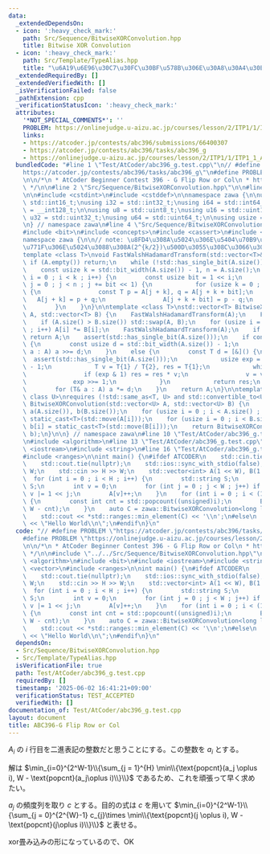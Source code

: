 ```yaml
---
data:
  _extendedDependsOn:
  - icon: ':heavy_check_mark:'
    path: Src/Sequence/BitwiseXORConvolution.hpp
    title: Bitwise XOR Convolution
  - icon: ':heavy_check_mark:'
    path: Src/Template/TypeAlias.hpp
    title: "\u6A19\u6E96\u30C7\u30FC\u30BF\u578B\u306E\u30A8\u30A4\u30EA\u30A2\u30B9"
  _extendedRequiredBy: []
  _extendedVerifiedWith: []
  _isVerificationFailed: false
  _pathExtension: cpp
  _verificationStatusIcon: ':heavy_check_mark:'
  attributes:
    '*NOT_SPECIAL_COMMENTS*': ''
    PROBLEM: https://onlinejudge.u-aizu.ac.jp/courses/lesson/2/ITP1/1/ITP1_1_A
    links:
    - https://atcoder.jp/contests/abc396/submissions/66400307
    - https://atcoder.jp/contests/abc396/tasks/abc396_g
    - https://onlinejudge.u-aizu.ac.jp/courses/lesson/2/ITP1/1/ITP1_1_A
  bundledCode: "#line 1 \"Test/AtCoder/abc396_g.test.cpp\"\n// #define PROBLEM \"\
    https://atcoder.jp/contests/abc396/tasks/abc396_g\"\n#define PROBLEM \"https://onlinejudge.u-aizu.ac.jp/courses/lesson/2/ITP1/1/ITP1_1_A\"\
    \n\n/*\n * AtCoder Beginner Contest 396 - G Flip Row or Col\n * https://atcoder.jp/contests/abc396/submissions/66400307\n\
    \ */\n\n#line 2 \"Src/Sequence/BitwiseXORConvolution.hpp\"\n\n#line 2 \"Src/Template/TypeAlias.hpp\"\
    \n\n#include <cstdint>\n#include <cstddef>\n\nnamespace zawa {\n\nusing i16 =\
    \ std::int16_t;\nusing i32 = std::int32_t;\nusing i64 = std::int64_t;\nusing i128\
    \ = __int128_t;\n\nusing u8 = std::uint8_t;\nusing u16 = std::uint16_t;\nusing\
    \ u32 = std::uint32_t;\nusing u64 = std::uint64_t;\n\nusing usize = std::size_t;\n\
    \n} // namespace zawa\n#line 4 \"Src/Sequence/BitwiseXORConvolution.hpp\"\n\n\
    #include <bit>\n#include <concepts>\n#include <cassert>\n#include <vector>\n\n\
    namespace zawa {\n\n// note: \u8FD4\u308A\u5024\u306E\u5404\u70B9\u306E\u5024\u306F\
    \u771F\u306E\u5024\u3088\u308A(2^{k/2})\u500D\u3055\u308C\u3066\u3044\u308B\n\
    template <class T>\nvoid FastWalshHadamardTransform(std::vector<T>& A) {\n   \
    \ if (A.empty()) return;\n    while (!std::has_single_bit(A.size())) A.push_back(T{0});\n\
    \    const usize k = std::bit_width(A.size()) - 1, n = A.size();\n    for (usize\
    \ i = 0 ; i < k ; i++) {\n        const usize bit = 1 << i;\n        for (usize\
    \ j = 0 ; j < n ; j += bit << 1) {\n            for (usize k = 0 ; k < bit ; k++)\
    \ {\n                const T p = A[j + k], q = A[j + k + bit];\n             \
    \   A[j + k] = p + q;\n                A[j + k + bit] = p - q;\n            }\n\
    \        }\n    }\n}\n\ntemplate <class T>\nstd::vector<T> BitwiseXORConvolution(std::vector<T>\
    \ A, std::vector<T> B) {\n    FastWalshHadamardTransform(A);\n    FastWalshHadamardTransform(B);\n\
    \    if (A.size() > B.size()) std::swap(A, B);\n    for (usize i = 0 ; i < A.size()\
    \ ; i++) A[i] *= B[i];\n    FastWalshHadamardTransform(A);\n    if (A.empty())\
    \ return A;\n    assert(std::has_single_bit(A.size()));\n    if constexpr (std::integral<T>)\
    \ {\n        const usize d = std::bit_width(A.size()) - 1;\n        for (auto&\
    \ a : A) a >>= d;\n    }\n    else {\n        const T d = [&]() {\n          \
    \  assert(std::has_single_bit(A.size()));\n            usize exp = std::bit_width(A.size())\
    \ - 1;\n            T v = T{1} / T{2}, res = T{1};\n            while (exp) {\n\
    \                if (exp & 1) res = res * v;\n                v = v * v;\n   \
    \             exp >>= 1;\n            }\n            return res;\n        }();\n\
    \        for (T& a : A) a *= d;\n    }\n    return A;\n}\n\ntemplate <class T,\
    \ class U>\nrequires (!std::same_as<T, U> and std::convertible_to<U, T>)\nstd::vector<T>\
    \ BitwiseXORConvolution(std::vector<U> A, std::vector<U> B) {\n    std::vector<T>\
    \ a(A.size()), b(B.size());\n    for (usize i = 0 ; i < A.size() ; i++) a[i] =\
    \ static_cast<T>(std::move(A[i]));\n    for (usize i = 0 ; i < B.size() ; i++)\
    \ b[i] = static_cast<T>(std::move(B[i]));\n    return BitwiseXORConvolution<T>(a,\
    \ b);\n}\n\n} // namespace zawa\n#line 10 \"Test/AtCoder/abc396_g.test.cpp\"\n\
    \n#include <algorithm>\n#line 13 \"Test/AtCoder/abc396_g.test.cpp\"\n#include\
    \ <iostream>\n#include <string>\n#line 16 \"Test/AtCoder/abc396_g.test.cpp\"\n\
    #include <ranges>\n\nint main() {\n#ifdef ATCODER\n    std::cin.tie(nullptr);\n\
    \    std::cout.tie(nullptr);\n    std::ios::sync_with_stdio(false);\n    int H,\
    \ W;\n    std::cin >> H >> W;\n    std::vector<int> A(1 << W), B(1 << W);\n  \
    \  for (int i = 0 ; i < H ; i++) {\n        std::string S;\n        std::cin >>\
    \ S;\n        int v = 0;\n        for (int j = 0 ; j < W ; j++) if (S[j] == '1')\
    \ v |= 1 << j;\n        A[v]++;\n    }\n    for (int i = 0 ; i < (1 << W) ; i++)\
    \ {\n        const int cnt = std::popcount((unsigned)i);\n        B[i] = std::min(cnt,\
    \ W - cnt);\n    }\n    auto C = zawa::BitwiseXORConvolution<long long>(A, B);\n\
    \    std::cout << *std::ranges::min_element(C) << '\\n';\n#else\n    std::cout\
    \ << \"Hello World\\n\";\n#endif\n}\n"
  code: "// #define PROBLEM \"https://atcoder.jp/contests/abc396/tasks/abc396_g\"\n\
    #define PROBLEM \"https://onlinejudge.u-aizu.ac.jp/courses/lesson/2/ITP1/1/ITP1_1_A\"\
    \n\n/*\n * AtCoder Beginner Contest 396 - G Flip Row or Col\n * https://atcoder.jp/contests/abc396/submissions/66400307\n\
    \ */\n\n#include \"../../Src/Sequence/BitwiseXORConvolution.hpp\"\n\n#include\
    \ <algorithm>\n#include <bit>\n#include <iostream>\n#include <string>\n#include\
    \ <vector>\n#include <ranges>\n\nint main() {\n#ifdef ATCODER\n    std::cin.tie(nullptr);\n\
    \    std::cout.tie(nullptr);\n    std::ios::sync_with_stdio(false);\n    int H,\
    \ W;\n    std::cin >> H >> W;\n    std::vector<int> A(1 << W), B(1 << W);\n  \
    \  for (int i = 0 ; i < H ; i++) {\n        std::string S;\n        std::cin >>\
    \ S;\n        int v = 0;\n        for (int j = 0 ; j < W ; j++) if (S[j] == '1')\
    \ v |= 1 << j;\n        A[v]++;\n    }\n    for (int i = 0 ; i < (1 << W) ; i++)\
    \ {\n        const int cnt = std::popcount((unsigned)i);\n        B[i] = std::min(cnt,\
    \ W - cnt);\n    }\n    auto C = zawa::BitwiseXORConvolution<long long>(A, B);\n\
    \    std::cout << *std::ranges::min_element(C) << '\\n';\n#else\n    std::cout\
    \ << \"Hello World\\n\";\n#endif\n}\n"
  dependsOn:
  - Src/Sequence/BitwiseXORConvolution.hpp
  - Src/Template/TypeAlias.hpp
  isVerificationFile: true
  path: Test/AtCoder/abc396_g.test.cpp
  requiredBy: []
  timestamp: '2025-06-02 16:41:21+09:00'
  verificationStatus: TEST_ACCEPTED
  verifiedWith: []
documentation_of: Test/AtCoder/abc396_g.test.cpp
layout: document
title: ABC396-G Flip Row or Col
---
```


$A_{i}$ の $i$ 行目を二進表記の整数だと思うことにする。この整数を $a_{i}$ とする。

解は $\min_{i=0}^{2^W-1}\\{\sum_{j = 1}^{H} \min\\{\text{popcnt}(a_j \oplus i), W - \text{popcnt}(a_j\oplus i)\\}\\}$ であるため、これを頑張って早く求めたい。

$a_{j}$ の頻度列を取り $c$ とする。目的の式は $c$ を用いて $\min_{i=0}^{2^W-1}\\{\sum_{j = 0}^{2^{W}-1} c_{j}\times \min\\{\text{popcnt}(j \oplus i), W - \text{popcnt}(j\oplus i)\\}\\}$ と表せる。

xor畳み込みの形になっているので、OK
